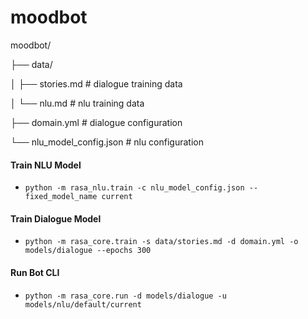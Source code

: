 # moodbot

moodbot/ 

├── data/

│   ├── stories.md            # dialogue training data

│   └── nlu.md                # nlu training data

├── domain.yml                # dialogue configuration

└── nlu_model_config.json     # nlu configuration


#### Train NLU Model
- `python -m rasa_nlu.train -c nlu_model_config.json --fixed_model_name current`

#### Train Dialogue Model

- `python -m rasa_core.train -s data/stories.md -d domain.yml -o models/dialogue --epochs 300`


#### Run Bot CLI

- `python -m rasa_core.run -d models/dialogue -u models/nlu/default/current`